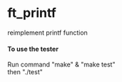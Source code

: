 # ft_printf
reimplement printf function

#### To use the tester
Run command "make" & "make test"  
then "./test"
